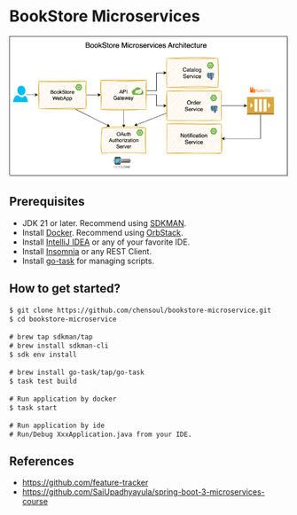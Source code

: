 # BookStore Microservices

![](docs/bookstore-spring-microservices.png)


## Prerequisites
* JDK 21 or later. Recommend using [SDKMAN](https://sdkman.io/).
* Install [Docker](https://docs.docker.com/engine/install/). Recommend using [OrbStack](https://orbstack.dev/).
* Install [IntelliJ IDEA](https://www.jetbrains.com/idea) or any of your favorite IDE.
* Install [Insomnia](https://insomnia.rest/) or any REST Client.
* Install [go-task](https://task-zh.readthedocs.io/zh-cn/latest) for managing scripts.

## How to get started?

```shell
$ git clone https://github.com/chensoul/bookstore-microservice.git
$ cd bookstore-microservice

# brew tap sdkman/tap
# brew install sdkman-cli
$ sdk env install

# brew install go-task/tap/go-task
$ task test build

# Run application by docker
$ task start

# Run application by ide
# Run/Debug XxxApplication.java from your IDE.
```

## References

- https://github.com/feature-tracker
- https://github.com/SaiUpadhyayula/spring-boot-3-microservices-course
